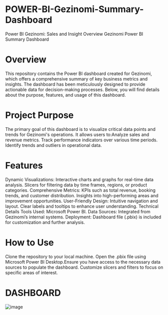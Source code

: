 # POWER-BI-Gezinomi-Summary-Dashboard
Power BI Gezinomi: Sales and Insight Overview
Gezinomi Power BI Summary Dashboard

# Overview
This repository contains the Power BI dashboard created for Gezinomi, which offers a comprehensive summary of key business metrics and insights. The dashboard has been meticulously designed to provide actionable data for decision-making processes. Below, you will find details about the purpose, features, and usage of this dashboard.

# Project Purpose
The primary goal of this dashboard is to visualize critical data points and trends for Gezinomi's operations. It allows users to:Analyze sales and revenue metrics.
Track performance indicators over various time periods. Identify trends and outliers in operational data.

# Features
Dynamic Visualizations: Interactive charts and graphs for real-time data analysis.
Slicers for filtering data by time frames, regions, or product categories.
Comprehensive Metrics:
KPIs such as total revenue, booking trends, and customer distribution.
Insights into high-performing areas and improvement opportunities.
User-Friendly Design:
Intuitive navigation and layout.
Clear labels and tooltips to enhance user understanding.
Technical Details
Tools Used: Microsoft Power BI.
Data Sources: Integrated from Gezinomi’s internal systems.
Deployment: Dashboard file (.pbix) is included for customization and further analysis.

# How to Use
Clone the repository to your local machine. Open the .pbix file using Microsoft Power BI Desktop.Ensure you have access to the necessary data sources to populate the dashboard. Customize slicers and filters to focus on specific areas of interest.

# DASHBOARD #
![image](https://github.com/user-attachments/assets/9beb5115-8396-4870-a2ec-2c8eaedeef09)

